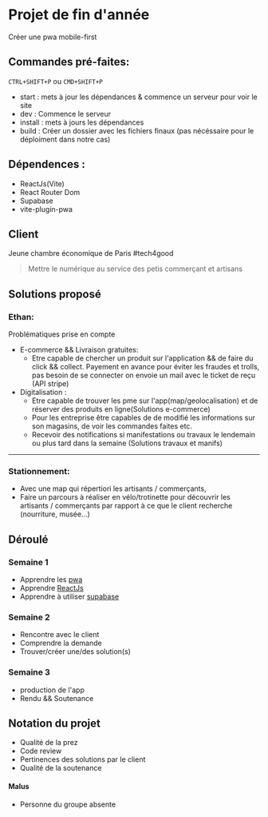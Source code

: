 # Projet de fin d'année

Créer une pwa mobile-first

## Commandes pré-faites:

`CTRL+SHIFT+P` ou `CMD+SHIFT+P`
- start : mets à jour les dépendances & commence un serveur pour voir le site
- dev : Commence le serveur
- install : mets à jours les dépendances
- build : Créer un dossier avec les fichiers finaux (pas nécéssaire pour le déploiment dans notre cas)


## Dépendences : 

- ReactJs(Vite)
- React Router Dom
- Supabase
- vite-plugin-pwa

## Client

Jeune chambre économique de Paris 
#tech4good

>Mettre le numérique au service des petis commerçant et artisans

## Solutions proposé

### Ethan:

Problématiques prise en compte

- E-commerce && Livraison gratuites:
  - Etre capable de chercher un produit sur l'application && de faire du click && collect. Payement en avance pour éviter les fraudes et trolls, pas besoin de se connecter on envoie un mail avec le ticket de reçu (API stripe)
- Digitalisation : 
  - Etre capable de trouver les pme sur l'app(map/geolocalisation) et de réserver des produits en ligne(Solutions e-commerce)
  - Pour les entreprise être capables de de modifié les informations sur son magasins, de voir les commandes faites etc.
  - Recevoir des notifications si manifestations ou travaux le lendemain ou plus tard dans la semaine (Solutions travaux et manifs)

---

### Stationnement:

- Avec une map qui répertiori les artisants / commerçants,
- Faire un parcours à réaliser en vélo/trotinette pour découvrir les artisants / commerçants par rapport à ce que le client recherche (nourriture, musée...)



## Déroulé
### Semaine 1

- Apprendre les [pwa](https://web.dev/learn/pwa)
- Apprendre [ReactJs](https://reactjs.org)
- Apprendre à utiliser [supabase](https://supabase.com/)

### Semaine 2 

- Rencontre avec le client
- Comprendre la demande
- Trouver/créer une/des solution(s)

### Semaine 3

- production de l'app
- Rendu && Soutenance


## Notation du projet

- Qualité de la prez
- Code review
- Pertinences des solutions par le client
- Qualité de la soutenance

#### Malus

- Personne du groupe absente

